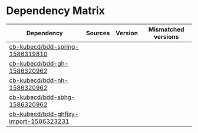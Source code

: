 # Dependency Matrix

Dependency | Sources | Version | Mismatched versions
---------- | ------- | ------- | -------------------
[cb-kubecd/bdd-spring-1586319810](https://github.com/cb-kubecd/bdd-spring-1586319810.git) |  | []() | 
[cb-kubecd/bdd-gh-1586320962](https://github.com/cb-kubecd/bdd-gh-1586320962.git) |  | []() | 
[cb-kubecd/bdd-nh-1586320962](https://github.com/cb-kubecd/bdd-nh-1586320962.git) |  | []() | 
[cb-kubecd/bdd-sbhg-1586320962](https://github.com/cb-kubecd/bdd-sbhg-1586320962.git) |  | []() | 
[cb-kubecd/bdd-ghfjxy-import-1586323231](https://github.com/cb-kubecd/bdd-ghfjxy-import-1586323231.git) |  | []() | 
